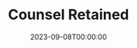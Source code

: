 ---
title: Counsel Retained
date: 2023-09-08T00:00:00
opening_date: 1930-04-15
closing_date:
layout: productions
program:
Theatre: Theatre Jacksonville
cast:
- Peg Woffington: Birsa Shepard
- Edmund Burke: Carl Cesery
- Richard Greville: Charlie Tutewiler
crew:
- Director: Gertrude F. Jacobi
- Props:
  - Jeannette Grether Borum
  - John Richard Grether
- Staging: Margaret Pumpelly
- Staging Assistant:
  - Carl Cesery
  - Martin S. Fabian
  - Ralph Cooper
---